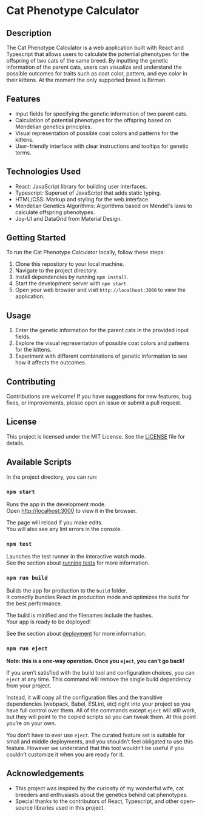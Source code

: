 # Cat Phenotype Calculator

## Description

The Cat Phenotype Calculator is a web application built with React and Typescript that allows users to calculate the potential phenotypes for the offspring of two cats of the same breed. By inputting the genetic information of the parent cats, users can visualize and understand the possible outcomes for traits such as coat color, pattern, and eye color in their kittens.
At the moment the only supported breed is Birman.

## Features

- Input fields for specifying the genetic information of two parent cats.
- Calculation of potential phenotypes for the offspring based on Mendelian genetics principles.
- Visual representation of possible coat colors and patterns for the kittens.
- User-friendly interface with clear instructions and tooltips for genetic terms.

## Technologies Used

- React: JavaScript library for building user interfaces.
- Typescript: Superset of JavaScript that adds static typing.
- HTML/CSS: Markup and styling for the web interface.
- Mendelian Genetics Algorithms: Algorithms based on Mendel's laws to calculate offspring phenotypes.
- Joy-UI and DataGrid from Material Design.

## Getting Started

To run the Cat Phenotype Calculator locally, follow these steps:

1. Clone this repository to your local machine.
2. Navigate to the project directory.
3. Install dependencies by running `npm install`.
4. Start the development server with `npm start`.
5. Open your web browser and visit `http://localhost:3000` to view the application.

## Usage

1. Enter the genetic information for the parent cats in the provided input fields.
2. Explore the visual representation of possible coat colors and patterns for the kittens.
3. Experiment with different combinations of genetic information to see how it affects the outcomes.

## Contributing

Contributions are welcome! If you have suggestions for new features, bug fixes, or improvements, please open an issue or submit a pull request.

## License

This project is licensed under the MIT License. See the [LICENSE](LICENSE) file for details.

## Available Scripts

In the project directory, you can run:

### `npm start`

Runs the app in the development mode.\
Open [http://localhost:3000](http://localhost:3000) to view it in the browser.

The page will reload if you make edits.\
You will also see any lint errors in the console.

### `npm test`

Launches the test runner in the interactive watch mode.\
See the section about [running tests](https://facebook.github.io/create-react-app/docs/running-tests) for more information.

### `npm run build`

Builds the app for production to the `build` folder.\
It correctly bundles React in production mode and optimizes the build for the best performance.

The build is minified and the filenames include the hashes.\
Your app is ready to be deployed!

See the section about [deployment](https://facebook.github.io/create-react-app/docs/deployment) for more information.

### `npm run eject`

**Note: this is a one-way operation. Once you `eject`, you can’t go back!**

If you aren’t satisfied with the build tool and configuration choices, you can `eject` at any time. This command will remove the single build dependency from your project.

Instead, it will copy all the configuration files and the transitive dependencies (webpack, Babel, ESLint, etc) right into your project so you have full control over them. All of the commands except `eject` will still work, but they will point to the copied scripts so you can tweak them. At this point you’re on your own.

You don’t have to ever use `eject`. The curated feature set is suitable for small and middle deployments, and you shouldn’t feel obligated to use this feature. However we understand that this tool wouldn’t be useful if you couldn’t customize it when you are ready for it.


## Acknowledgements

- This project was inspired by the curiosity of my wonderful wife, cat breeders and enthusiasts about the genetics behind cat phenotypes.
- Special thanks to the contributors of React, Typescript, and other open-source libraries used in this project.
